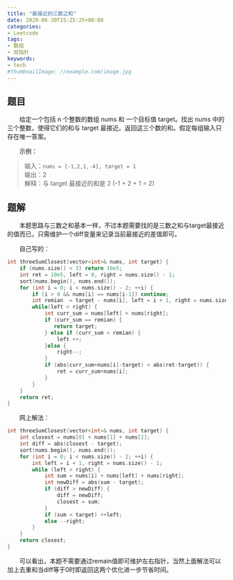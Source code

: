 ```yaml
---
title: "最接近的三数之和"
date: 2020-06-30T15:25:25+08:00
categories:
- Leetcode
tags:
- 数组
- 双指针
keywords:
- tech
#thumbnailImage: //example.com/image.jpg
---
```


<!--more-->
## 题目
　　给定一个包括 n 个整数的数组 nums 和 一个目标值 target。找出 nums 中的三个整数，使得它们的和与 target 最接近。返回这三个数的和。假定每组输入只存在唯一答案。

　　示例：
> 输入：`nums = [-1,2,1,-4], target = 1`  
> 输出：2  
> 解释：与 target 最接近的和是 2 (-1 + 2 + 1 = 2)

## 题解
　　本题思路与三数之和基本一样，不过本题需要找的是三数之和与target最接近的值而已，只需维护一个diff变量来记录当前最接近的差值即可。


　　自己写的：
```cpp
int threeSumClosest(vector<int>& nums, int target) {
    if (nums.size() < 3) return 10e5;
    int ret = 10e5, left = 0, right = nums.size() - 1;
    sort(nums.begin(), nums.end());
    for (int i = 0; i < nums.size() - 2; ++i) {
        if (i > 0 && nums[i] == nums[i-1]) continue;
        int remian  = target - nums[i], left = i + 1, right = nums.size() - 1;
        while(left < right) {
            int curr_sum = nums[left] + nums[right];
            if (curr_sum == remian) {
               return target; 
            } else if (curr_sum < remian) {
                left ++;
            }else {
                right--;
            }
            if (abs(curr_sum+nums[i]-target) < abs(ret-target)) {
                ret = curr_sum+nums[i];
            }
        }
    }
    return ret;
}
```

　　网上解法：
```cpp
int threeSumClosest(vector<int>& nums, int target) {
    int closest = nums[0] + nums[1] + nums[2];
    int diff = abs(closest - target);
    sort(nums.begin(), nums.end());
    for (int i = 0; i < nums.size() - 2; ++i) {
        int left = i + 1, right = nums.size() - 1;
        while (left < right) {
            int sum = nums[i] + nums[left] + nums[right];
            int newDiff = abs(sum - target);
            if (diff > newDiff) {
                diff = newDiff;
                closest = sum;
            }
            if (sum < target) ++left;
            else --right;
        }
    }
    return closest;
}
```

　　可以看出，本题不需要通过remain值即可维护左右指针，当然上面解法可以加上去重和当diff等于0时即返回这两个优化进一步节省时间。